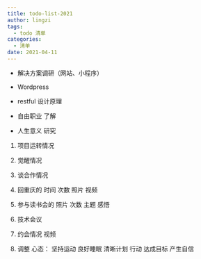 ```yaml
---
title: todo-list-2021
author: lingzi
tags:
  - todo 清单
categories:
  - 清单
date: 2021-04-11
---
```


- 解决方案调研（网站、小程序）

- Wordpress

- restful 设计原理

- 自由职业 了解

- 人生意义 研究

1. 项目运转情况

2. 觉醒情况

3. 谈合作情况

4. 回重庆的 时间 次数 照片 视频

5. 参与读书会的 照片 次数 主题 感悟

6. 技术会议

7. 约会情况 视频

8. 调整 心态：
   坚持运动 良好睡眠 清晰计划 行动 达成目标 产生自信
